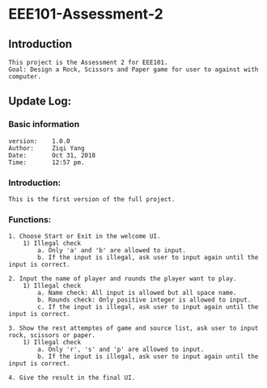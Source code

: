 # EEE101-Assessment-2
## Introduction
    This project is the Assessment 2 for EEE101.
    Goal: Design a Rock, Scissors and Paper game for user to against with computer.
## Update Log:
### Basic information
    version:    1.0.0
    Author:     Ziqi Yang
    Date:       Oct 31, 2018
    Time:       12:57 pm.
### Introduction:
    This is the first version of the full project.
### Functions:
    1. Choose Start or Exit in the welcome UI.
        1) Illegal check
            a. Only 'a' and 'b' are allowed to input.
            b. If the input is illegal, ask user to input again until the input is correct.
    
    2. Input the name of player and rounds the player want to play.
        1) Illegal check
            a. Name check: All input is allowed but all space name.
            b. Rounds check: Only positive integer is allowed to input.
            c. If the input is illegal, ask user to input again until the input is correct. 
    
    3. Show the rest attemptes of game and source list, ask user to input rock, scissors or paper.
        1) Illegal check
            a. Only 'r', 's' and 'p' are allowed to input.
            b. If the input is illegal, ask user to input again until the input is correct.
    
    4. Give the result in the final UI.